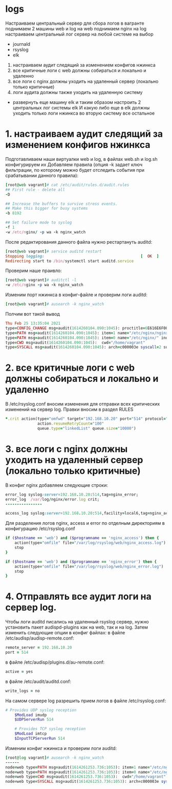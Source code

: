 # logs
Настраиваем центральный сервер для сбора логов
в вагранте поднимаем 2 машины web и log
на web поднимаем nginx
на log настраиваем центральный лог сервер на любой системе на выбор
- journald
- rsyslog
- elk

1. настраиваем аудит следящий за изменением конфигов нжинкса
2. все критичные логи с web должны собираться и локально и удаленно
3. все логи с nginx должны уходить на удаленный сервер (локально только критичные)
4. логи аудита должны также уходить на удаленную систему


* развернуть еще машину elk
и таким образом настроить 2 центральных лог системы elk И какую либо еще
в elk должны уходить только логи нжинкса
во вторую систему все остальное

# 1. настраиваем аудит следящий за изменением конфигов нжинкса

Подготавливаем наши виртуалки web и log, в файлах web.sh и log.sh конфигурируем их 
Добавляем правила (опция -k задает ключ фильтрации, по которому можно будет отследить события при срабатывании данного правила):
```ruby
[root@web vagrant]# cat /etc/audit/rules.d/audit.rules
## First rule - delete all
-D

## Increase the buffers to survive stress events.
## Make this bigger for busy systems
-b 8192

## Set failure mode to syslog
-f 1
-w /etc/nginx/ -p wa -k nginx_watch
```
После редактирования данного файла нужно рестартануть auditd:
```ruby
[root@web vagrant]# service auditd restart
Stopping logging:                                          [  OK  ]
Redirecting start to /bin/systemctl start auditd.service
```
Проверим наше праивло:
```ruby
[root@web vagrant]# auditctl -l
-w /etc/nginx -p wa -k nginx_watch
```
Изменим порт нжинкса в конфиг-файле и проверим логи auditd:
```ruby
[root@web vagrant]# ausearch -k nginx_watch
```
Полчим вот такой вывод
```ruby
Thu Feb 25 13:35:04 2021
type=CONFIG_CHANGE msg=audit(1614260104.090:1045): proctitle=6E616E6F002F6574632F6E67696E782F6E67696E782E636F6E66
type=PATH msg=audit(1614260104.090:1045): item=1 name="/etc/nginx/nginx.conf" inode=67147343 dev=fd:00 mode=0100644 ouid=0 ogid=0 rdev=00:00 obj=system_u:object_r:httpd_config_t:s0 objtype=NORMAL cap_fp=0000000000000000 cap_fi=0000000000000000 cap_fe=0 cap_fver=0
type=PATH msg=audit(1614260104.090:1045): item=0 name="/etc/nginx/" inode=67147329 dev=fd:00 mode=040755 ouid=0 ogid=0 rdev=00:00 obj=system_u:object_r:httpd_config_t:s0 objtype=PARENT cap_fp=0000000000000000 cap_fi=0000000000000000 cap_fe=0 cap_fver=0
type=CWD msg=audit(1614260104.090:1045):  cwd="/home/vagrant"
type=SYSCALL msg=audit(1614260104.090:1045): arch=c000003e syscall=2 success=yes exit=3 a0=26f9c60 a1=241 a2=1b6 a3=7ffddae741e0 items=2 ppid=3762 pid=3883 auid=1000 uid=0 gid=0 euid=0 suid=0 fsuid=0 egid=0 sgid=0 fsgid=0 tty=pts0 ses=5 comm="nano" exe="/usr/bin/nano" subj=unconfined_u:unconfined_r:unconfined_t:s0-s0:c0.c1023 key="nginx_watch"
```

# 2. все критичные логи с web должны собираться и локально и удаленно
В /etc/rsyslog.conf вносим изменения для отправки всех критических изменений на сервер log. Правки вносим в раздел RULES
```ruby
*.crit action(type="omfwd" target="192.168.10.20" port="514" protocol="tcp"
              action.resumeRetryCount="100"
              queue.type="linkedList" queue.size="10000")
 ```
 
 # 3. все логи с nginx должны уходить на удаленный сервер (локально только критичные)

В конфиг nginx добавляем следующие строки:
``` ruby
error_log syslog:server=192.168.10.20:514,tag=nginx_error;
error_log  /var/log/nginx/error.log crit;
----------------

access_log syslog:server=192.168.10.20:514,facility=local6,tag=nginx_access,severity=info main;
```
Для разделения логов nginx, access и error по отделным директориям в конфигурацию /etc/rsyslog.conf
```ruby
if ($hostname == 'web') and ($programname == 'nginx_access') then {
    action(type="omfile" file="/var/log/rsyslog/web/nginx_access.log")
    stop
}

if ($hostname == 'web') and ($programname == 'nginx_error') then {
    action(type="omfile" file="/var/log/rsyslog/web/nginx_error.log")
    stop
}
```

# 4. Отправлять все аудит логи на сервер log.
Чтобы логи auditd писались на удаленный rsyslog сервер, нужно установить пакет audispd-plugins как на  web, так и на  log. Затем изменить следующие опции в конфиг файлах:
в файле  /etc/audisp/audisp-remote.conf: 
```ruby
remote_server = 192.168.10.20
port = 514
```
в файле  /etc/audisp/plugins.d/au-remote.conf:
```ruby
active = yes
```
в файле  /etc/audit/auditd.conf: 
```ruby
write_logs = no
```
На самом сервере log разрешить прием логов в файле  /etc/rsyslog.conf:
```ruby
# Provides UDP syslog reception
	$ModLoad imudp
	$UDPServerRun 514

	# Provides TCP syslog reception
	$ModLoad imtcp
	$InputTCPServerRun 514
```  
Изменим  конфиг нжинкса  и проверим логи auditd:
```ruby
[root@log vagrant]# ausearch -k nginx_watch
------
node=web type=PATH msg=audit(1614261253.736:1053): item=1 name="/etc/nginx/nginx.conf" inode=67147343 dev=fd:00 mode=0100644 ouid=0 ogid=0 rdev=00:00 obj=system_u:object_r:httpd_config_t:s0 objtype=NORMAL cap_fp=0000000000000000 cap_fi=0000000000000000 cap_fe=0 cap_fver=0
node=web type=PATH msg=audit(1614261253.736:1053): item=0 name="/etc/nginx/" inode=67147329 dev=fd:00 mode=040755 ouid=0 ogid=0 rdev=00:00 obj=system_u:object_r:httpd_config_t:s0 objtype=PARENT cap_fp=0000000000000000 cap_fi=0000000000000000 cap_fe=0 cap_fver=0
node=web type=CWD msg=audit(1614261253.736:1053):  cwd="/home/vagrant"
node=web type=SYSCALL msg=audit(1614261253.736:1053): arch=c000003e syscall=2 success=yes exit=3 a0=1565cc0 a1=241 a2=1b6 a3=7ffc79db77e0 items=2 ppid=3762 pid=4038 auid=1000 uid=0 gid=0 euid=0 suid=0 fsuid=0 egid=0 sgid=0 fsgid=0 tty=pts0 ses=5 comm="nano" exe="/usr/bin/nano" subj=unconfined_u:unconfined_r:unconfined_t:s0-s0:c0.c1023 key="nginx_watch"
```


